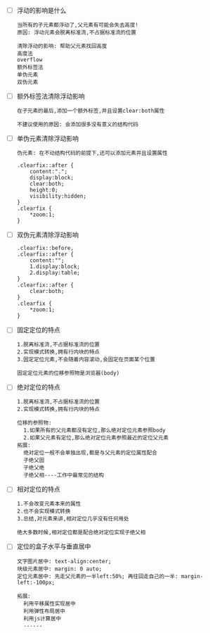 - [ ] 浮动的影响是什么

  ```
  当所有的子元素都浮动了,父元素有可能会失去高度!
  原因: 浮动元素会脱离标准流,不占据标准流的位置
  
  清除浮动的影响: 帮助父元素找回高度
  高度法
  overflow
  额外标签法
  单伪元素
  双伪元素
  ```

- [ ] 额外标签法清除浮动影响

  ```
  在子元素的最后,添加一个额外标签,并且设置clear:both属性
  
  不建议使用的原因: 会添加很多没有意义的结构代码
  ```

- [ ] 单伪元素清除浮动影响

  ```
  伪元素: 在不动结构代码的前提下,还可以添加元素并且设置属性
  
  .clearfix::after {
      content:".";
      display:block;
      clear:both;
      height:0;
      visibility:hidden;
  }
  .clearfix {
      *zoom:1;
  }
  ```

- [ ] 双伪元素清除浮动影响

  ```
  .clearfix::before,
  .clearfix::after {
      content:"";
      1.display:block;
      2.display:table;
  }
  .clearfix::after {
      clear:both;
  }
  .clearfix {
      *zoom:1;
  }
  ```

- [ ] 固定定位的特点

  ```
  1.脱离标准流,不占据标准流的位置
  2.实现模式转换,拥有行内块的特点
  3.固定定位元素,不会随着内容滚动,会固定在页面某个位置
  
  固定定位元素的位移参照物是浏览器(body)
  ```

- [ ] 绝对定位的特点

  ```
  1.脱离标准流,不占据标准流的位置
  2.实现模式转换,拥有行内块的特点
  
  位移的参照物:
  	1.如果所有的父元素都没有定位,那么绝对定位元素参照body
  	2.如果父元素有定位,那么绝对定位元素参照最近的定位父元素
  拓展:
  	绝对定位一般不会单独出现,都是与父元素的定位属性配合
  	子绝父固
  	子绝父绝
  	子绝父相----工作中最常见的结构
  ```

- [ ] 相对定位的特点

  ```
  1.不会改变元素本来的属性
  2.也不会实现模式转换
  3.总结,对元素来讲,相对定位几乎没有任何用处
  
  绝大多数时候,相对定位都是配合绝对定位实现子绝父相
  ```

- [ ] 定位的盒子水平与垂直居中

  ```
  文字图片居中: text-align:center;
  块级元素居中: margin: 0 auto;
  定位元素居中: 先走父元素的一半left:50%; 再往回走自己的一半: margin-left:-100px;
  
  拓展:
  	利用平移属性实现居中
  	利用弹性布局居中
  	利用js计算居中
  	......
  ```


